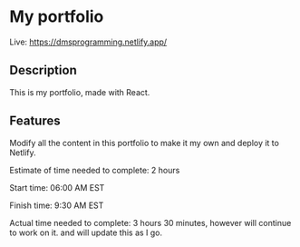 # My portfolio

Live: https://dmsprogramming.netlify.app/

## Description

This is my portfolio, made with React.


## Features

Modify all the content in this portfolio to make it my own and deploy it to Netlify.

Estimate of time needed to complete: 2 hours

Start time: 06:00 AM EST

Finish time: 9:30 AM EST

Actual time needed to complete: 3 hours 30 minutes, however will continue to work on it. and will update this as I go.
 
